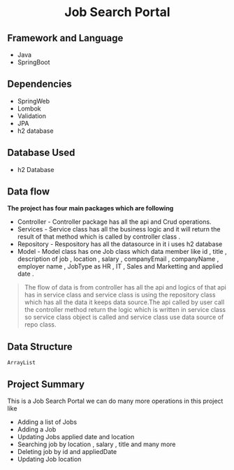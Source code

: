 <div align = "center">
  <h1> Job Search Portal</h1>
 </div>



## Framework and Language
* Java 
* SpringBoot

## Dependencies
  * SpringWeb
  * Lombok
  * Validation
  * JPA
  * h2 database
    
## Database Used 
  * h2 Database
## Data flow
  **The project has four main packages which are following** 
  
* Controller - Controller package has all the api and Crud operations.
* Services - Service class has all the business logic and it will return the result of that method which is called by controller class . 
* Repository - Respository has all the datasource in it i uses h2 database
* Model - Model class has one Job class which data member like id , title , description of job , location , salary , companyEmail , companyName , employer name , JobType as HR , IT , Sales and Marketting and applied date .
  
> The flow of data is from controller has all the api and logics of that api has in service class and
service class is using the repository class which has all the data it keeps data source.The api called by user call the controller method
return the logic which is written in service class so service class object is called and service class use data source of repo class.

## Data Structure
    ArrayList
## Project Summary 
  This is a Job Search Portal we can do many more operations in this project like
  * Adding a list of Jobs
  * Adding a Job
  * Updating Jobs applied date and location
  * Searching job by location , salary , title and many more
  * Deleting job by id and appliedDate
  * Updating Job location
 
